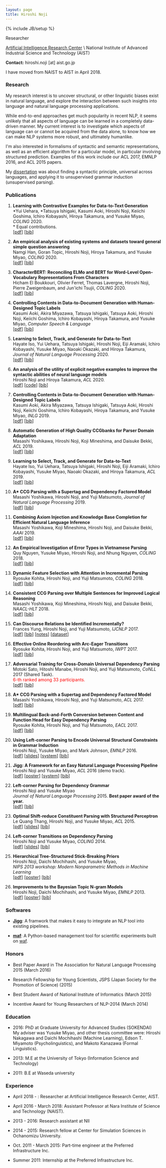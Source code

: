 ```yaml
---
layout: page
title: Hiroshi Noji
---
```

{% include JB/setup %}

Researcher

[Artificial Intelligence Research Center](https://www.airc.aist.go.jp/en/) \\
National Institute of Advanced Industrial Science and Technology (AIST)

**Contact:** hiroshi.noji [at] aist.go.jp

I have moved from NAIST to AIST in April 2018.

### Research

My research interest is to uncover structural, or other linguistic biases exist in natural language, and explore the interaction between such insights into language and natural language processing applications.

While end-to-end approaches get much popularity in recent NLP, it seems unlikely that all aspects of language can be learned in a completely data-driven manner. My current interest is to investigate which aspects of language can or cannot be acquired from the data alone, to know how we can make NLP systems more robust, and ultimately humanlike.

I'm also interested in formalisms of syntactic and semantic representations, as well as an efficient algorithm for a particular model, in particular involving structured prediction. Examples of this work include our ACL 2017, EMNLP 2016, and ACL 2015 papers.

My [dissertation](https://arxiv.org/pdf/1608.00293v1.pdf) was about finding a syntactic principle, universal across languages, and applying it to unsupervised grammar induction (unsupervised parsing).

### Publications


1. **Learning with Contrastive Examples for Data-to-Text Generation**  
   \*Yui Uehara, \*Tatsuya Ishigaki, Kasumi Aoki, Hiroshi Noji, Keiichi Goshima, Ichiro Kobayashi, Hiroya Takamura, and Yusuke Miyao, *COLING* 2020.  
   \* Equal contributions.  
   [[pdf](https://www.aclweb.org/anthology/2020.coling-main.213.pdf)]  [[bib](bibtex.html#uehara-et-al2020a)]  

1. **An empirical analysis of existing systems and datasets toward general simple question answering**  
   Namgi Han, Goran Topic, Hiroshi Noji, Hiroya Takamura, and Yusuke Miyao, *COLING* 2020.  
   [[pdf](https://www.aclweb.org/anthology/2020.coling-main.465.pdf)]  [[bib](bibtex.html#han-et-al2020a)]  

1. **CharacterBERT: Reconciling ELMo and BERT for Word-Level Open-Vocabulary Representations From Characters**  
   Hicham El Boukkouri, Olivier Ferret, Thomas Lavergne, Hiroshi Noji, Pierre Zweigenbaum, and Jun'ichi Tsujii, *COLING* 2020.  
   [[pdf](https://arxiv.org/pdf/2010.10392.pdf)]  [[bib](bibtex.html#elboukkori-et-al2020a)]  

1. **Controlling Contents in Data-to-Document Generation with Human-Designed Topic Labels**  
   Kasumi Aoki, Akira Miyazawa, Tatsuya Ishigaki, Tatsuya Aoki, Hiroshi Noji, Keiichi Goshima, Ichiro Kobayashi, Hiroya Takamura, and Yusuke Miyao, 
   *Computer Speech & Language*  
   [[pdf](https://www.sciencedirect.com/science/article/pii/S0885230820300875)]  [[bib](bibtex.html#aoki-et-al2020a)]  

1. **Learning to Select, Track, and Generate for Data-to-Text**  
   Hayate Iso, Yui Uehara, Tatsuya Ishigaki, Hiroshi Noji, Eiji Aramaki, Ichiro Kobayashi, Yusuke Miyao, Naoaki Okazaki, and Hiroya Takamura, 
   *Journal of Natural Language Processing* 2020.  
   [[pdf](https://www.jstage.jst.go.jp/article/jnlp/27/3/27_599/_pdf/-char/ja)]  [[bib](bibtex.html#iso-et-al2020a)]  

1. **An analysis of the utility of explicit negative examples to improve the syntactic abilities of neural language models**  
   Hiroshi Noji and Hiroya Takamura, *ACL* 2020.  
   [[pdf](https://www.aclweb.org/anthology/2020.acl-main.309.pdf)]  [[code](https://github.com/aistairc/lm_syntax_negative)]  [[bib](bibtex.html#noji-and-takamura2020a)]  

1. **Controlling Contents in Data-to-Document Generation with Human-Designed Topic Labels**  
   Kasumi Aoki, Akira Miyazawa, Tatsuya Ishigaki, Tatsuya Aoki, Hiroshi Noji, Keiichi Goshima, Ichiro Kobayashi, Hiroya Takamura, and Yusuke Miyao, *INLG* 2019.  
   [[pdf](https://www.aclweb.org/anthology/W19-8640.pdf)]  [[bib](bibtex.html#aoki-et-al2019a)]  
   
1. **Automatic Generation of High Quality CCGbanks for Parser Domain Adaptation**  
   Masashi Yoshikawa, Hiroshi Noji, Koji Mineshima, and Daisuke Bekki, *ACL* 2019.  
   [[pdf](https://www.aclweb.org/anthology/P19-1013.pdf)]  [[bib](bibtex.html#yoshikawa-et-al2019b)]  

1. **Learning to Select, Track, and Generate for Data-to-Text**  
   Hayate Iso, Yui Uehara, Tatsuya Ishigaki, Hiroshi Noji, Eiji Aramaki, Ichiro Kobayashi, Yusuke Miyao, Naoaki Okazaki, and Hiroya Takamura, *ACL* 2019.  
   [[pdf](https://www.aclweb.org/anthology/P19-1202.pdf)]  [[bib](bibtex.html#iso-et-al2019a)]  
   
1. **A\* CCG Parsing with a Supertag and Dependency Factored Model**  
   Masashi Yoshikawa, Hiroshi Noji, and Yuji Matsumoto, *Journal of Natural Language Processing* 2019.  
   [[pdf](https://www.jstage.jst.go.jp/article/jnlp/26/1/26_83/_pdf/-char/ja)]  [[bib](bibtex.html#yoshikawa-noji-matsumoto2019a)]  

1. **Combining Axiom Injection and Knowledge Base Completion for Efficient Natural Language Inference**  
   Masashi Yoshikawa, Koji Mineshima, Hiroshi Noji, and Daisuke Bekki, *AAAI* 2019.  
   [[pdf](https://arxiv.org/pdf/1811.06203.pdf)]  [[bib](bibtex.html#yoshikawa-et-al2019a)]  

1. **An Empirical Investigation of Error Types in Vietnamese Parsing**  
   Quy Nguyen, Yusuke Miyao, Hiroshi Noji, and Nhung Nguyen, *COLING* 2018.  
   [[pdf](http://aclweb.org/anthology/C18-1260)]  [[bib](bibtex.html#nguyen-et-al2018a)]  

1. **Dynamic Feature Selection with Attention in Incremental Parsing**  
   Ryosuke Kohita, Hiroshi Noji, and Yuji Matsumoto, *COLING* 2018.  
   [[pdf](http://aclweb.org/anthology/C18-1067)]  [[bib](bibtex.html#kohita-et-al2018a)]  

1. **Consistent CCG Parsing over Multiple Sentences for Improved Logical Reasoning**  
   Masashi Yoshikawa, Koji Mineshima, Hiroshi Noji, and Daisuke Bekki, *NAACL-HLT* 2018.  
   [[pdf](http://aclweb.org/anthology/N18-2065)]  [[bib](bibtex.html#yoshikawa-et-al2018a)]  

1. **Can Discourse Relations be Identified Incrementally?**  
   Frances Yung, Hiroshi Noji, and Yuji Matsumoto, *IJCNLP* 2017.  
       [[pdf](http://aclweb.org/anthology/I/I17/I17-2027.pdf)]  [[bib](bibtex.html#yung-noji-matsumoto2017a)]  [[notes](https://www.aclweb.org/anthology/attachments/I17-2027.Notes.pdf)] [[dataset](http://aclweb.org/anthology/attachments/I/I17/I17-2027.Datasets.tgz)]  

1. **Effective Online Reordering with Arc-Eager Transitions**  
   Ryosuke Kohita, Hiroshi Noji, and Yuji Matsumoto, *IWPT* 2017.  
   [[pdf](http://aclweb.org/anthology/W/W17/W17-6313.pdf)]  [[bib](bibtex.html#kohita-noji-matsumoto2017b)]  
  
1. **Adversarial Training for Cross-Domain Universal Dependency Parsing**  
   Motoki Sato, Hitoshi Manabe, Hiroshi Noji, and Yuji Matsumoto, *CoNLL* 2017 (Shared Task).  
   <font color="red">6-th ranked among 33 participants.</font>  
   [[pdf](http://universaldependencies.org/conll17/proceedings/pdf/K17-3007.pdf)]  [[bib](bibtex.html#sato-manabe-noji-matsumoto2017a)]  
  
1. **A\* CCG Parsing with a Supertag and Dependency Factored Model**  
   Masashi Yoshikawa, Hiroshi Noji, and Yuji Matsumoto, *ACL* 2017.  
   [[pdf](https://www.aclweb.org/anthology/P17-1026.pdf)]  [[bib](bibtex.html#yoshikawa-noji-matsumoto2017a)]  
  
1. **Multilingual Back-and-Forth Conversion between Content and Function Head for Easy Dependency Parsing**  
   Ryosuke Kohita, Hiroshi Noji, and Yuji Matsumoto, *EACL* 2017.  
   [[pdf](https://www.aclweb.org/anthology/E/E17/E17-2001.pdf)]  [[bib](bibtex.html#kohita-noji-matsumoto2017a)]  
  
1. **Using Left-corner Parsing to Encode Universal Structural Constraints in Grammar Induction**  
   Hiroshi Noji, Yusuke Miyao, and Mark Johnson, *EMNLP* 2016.  
   [[pdf](https://www.aclweb.org/anthology/D/D16/D16-1004.pdf)]  [[slides](slides/emnlp16-slides.pdf)]  [[system](https://github.com/hiroshinoji/lcdmv)]  [[bib](bibtex.html#noji-miyao-johnson2016a)]  
  
1. **Jigg: A Framework for an Easy Natural Language Processing Pipeline**  
   Hiroshi Noji and Yusuke Miyao, *ACL* 2016 (demo track).  
   [[pdf](https://www.aclweb.org/anthology/P/P16/P16-4018.pdf)]  [[poster](posters/acl16-poster.pdf)]  [[system](https://github.com/mynlp/jigg)]  [[bib](bibtex.html#noji-miyao2016a)]  
  
1. **Left-corner Parsing for Dependency Grammar**  
   Hiroshi Noji and Yusuke Miyao  
   *Journal of Natural Language Processing* 2015. **Best paper award of the year.**  
   [[pdf](https://www.jstage.jst.go.jp/article/imt/11/0/11_116/_pdf)]  [[bib](bibtex.html#noji-miyao2015a)]  
  
1. **Optimal Shift-reduce Constituent Parsing with Structured Perceptron**  
   Le Quang Thang, Hiroshi Noji, and Yusuke Miyao, *ACL* 2015.  
   [[pdf](http://www.aclweb.org/anthology/P15-1148)]  [[slides](slides/acl15-slides.pdf)]  [[bib](bibtex.html#thang-noji-miyao2015a)]  
     
1. **Left-corner Transitions on Dependency Parsing**  
   Hiroshi Noji and Yusuke Miyao, *COLING* 2014.  
   [[pdf](http://anthology.aclweb.org/C/C14/C14-1202.pdf)]  [[slides](slides/coling14-slides.pdf)]  [[bib](bibtex.html#noji-miyao2014a)]  
   
1. **Hierarchical Tree-Structured Stick-Breaking Priors**  
   Hiroshi Noji, Daichi Mochihashi, and Yusuke Miyao,  
   *NIPS 2013 workshop: Modern Nonparametric Methods in Machine Learning*  
   [[pdf](papers/noji_mochihashi_miyao_nips13ws.pdf)]  [[poster](poster/nips13ws-poster.pdf)]  [[bib](bibtex.html#noji-mochihashi-miyao2013b)]  
  
1. **Improvements to the Bayesian Topic N-gram Models**  
   Hiroshi Noji, Daichi Mochihashi, and Yusuke Miyao, *EMNLP* 2013.   
   [[pdf](http://www.aclweb.org/anthology/D13-1118)]  [[poster](poster/emnlp13-poster.pdf)] [[bib](bibtex.html#noji-mochihashi-miyao2013a)]
     
### Softwares

- [**Jigg**](https://github.com/mynlp/jigg): A framwork that makes it easy to integrate an NLP tool into existing pipelines.
  
- [**maf**](https://github.com/pfi/maf): A Python-based management tool for scientific experiments built on [waf](https://github.com/waf-project/waf).


### Honors

- Best Paper Award in The Association for Natural Language Processing 2015 (March 2016)
  
- Research Fellowship for Young Scientists, JSPS (Japan Society for the Promotion of Science) (2015)
  
- Best Student Award of National Institute of Informatics (March 2015)
  
- Incentive Award for Young Researchers of NLP-2014 (March 2014)

### Education

- 2016: PhD at Graduate University for Advanced Studies (SOKENDAI)  
  My adviser was Yusuke Miyao, and other thesis committee were: Hiroshi Nakagawa and Daichi Mochihashi (Machine Learning), Edson T. Miyamoto (Psycholinguistics), and Makoto Kanazawa (Formal Linguistics).
  
- 2013: M.E at the University of Tokyo (Information Science and Technology)
  
- 2011: B.E at Waseda university

### Experience

- April 2018 - : Researcher at Artificial Intelligence Research Center, AIST.  

- April 2016 - March 2018: Assistant Professor at Nara Institute of Science and Technology (NAIST).
  
- 2013 - 2016: Research assistant at NII
  
- 2014 - 2015: Research fellow at Center for Simulation Sciences in Ochanomizu University.
  
- Oct. 2011 - March 2015: Part-time engineer at the Preferred Infrastructure Inc.
  
- Summer 2011: Internship at the Preferred Infrastructure Inc.

